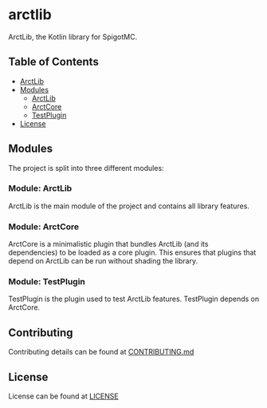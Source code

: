 # arctlib
ArctLib, the Kotlin library for SpigotMC.

## Table of Contents
 * [ArctLib](#arctlib)
 * [Modules](#modules)
   * [ArctLib](#module-arctlib)
   * [ArctCore](#module-arctcore)
   * [TestPlugin](#module-testplugin)
 * [License](#license)

## Modules
The project is split into three different modules:

### Module: ArctLib
ArctLib is the main module of the project and contains all library features.

### Module: ArctCore
ArctCore is a minimalistic plugin that bundles ArctLib (and its dependencies) to be loaded as a core plugin.
This ensures that plugins that depend on ArctLib can be run without shading the library.

### Module: TestPlugin
TestPlugin is the plugin used to test ArctLib features.
TestPlugin depends on ArctCore.

## Contributing
Contributing details can be found at [CONTRIBUTING.md](https://github.com/arktfox/arctlib/blob/master/CONTRIBUTING.md)

## License
License can be found at [LICENSE](https://github.com/arktfox/arctlib/blob/master/LICENSE)
